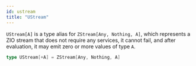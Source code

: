 ```yaml
---
id: ustream 
title: "UStream"
---
```


`UStream[A]` is a type alias for `ZStream[Any, Nothing, A]`, which represents a ZIO stream that does not require any services, it cannot fail, and after evaluation, it may emit zero or more values of type `A`.

```scala
type UStream[+A] = ZStream[Any, Nothing, A]
```
